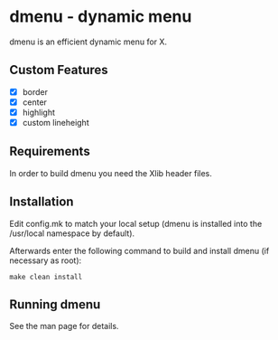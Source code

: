 # dmenu - dynamic menu

dmenu is an efficient dynamic menu for X.

## Custom Features

-   [x] border
-   [x] center
-   [x] highlight
-   [x] custom lineheight

## Requirements

In order to build dmenu you need the Xlib header files.

## Installation

Edit config.mk to match your local setup (dmenu is installed into
the /usr/local namespace by default).

Afterwards enter the following command to build and install dmenu
(if necessary as root):

    make clean install

## Running dmenu

See the man page for details.
